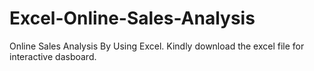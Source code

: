# Excel-Online-Sales-Analysis
Online Sales Analysis By Using Excel.
Kindly download the excel file for interactive dasboard.
